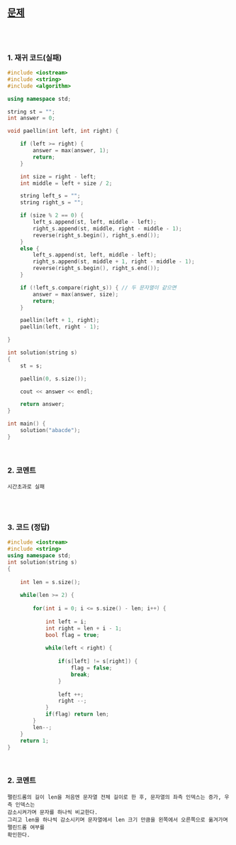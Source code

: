 [문제]()
--------

<br>
<br>

### 1. 재귀 코드(실패)
```cpp
#include <iostream>
#include <string>
#include <algorithm>

using namespace std;

string st = "";
int answer = 0;

void paellin(int left, int right) {

	if (left >= right) {
		answer = max(answer, 1);
		return;
	}

	int size = right - left;
	int middle = left + size / 2;

	string left_s = "";
	string right_s = "";

	if (size % 2 == 0) {
		left_s.append(st, left, middle - left);
		right_s.append(st, middle, right - middle - 1);
		reverse(right_s.begin(), right_s.end());
	}
	else {
		left_s.append(st, left, middle - left);
		right_s.append(st, middle + 1, right - middle - 1);
		reverse(right_s.begin(), right_s.end());
	}

	if (!left_s.compare(right_s)) { // 두 문자열이 같으면
		answer = max(answer, size);
		return;
	}

	paellin(left + 1, right);
	paellin(left, right - 1);

}

int solution(string s)
{
	st = s;

	paellin(0, s.size());

	cout << answer << endl;

	return answer;
}

int main() {
	solution("abacde");
}
```

<br>

### 2. 코멘트

    시간초과로 실패
    
<br>
<br>

### 3. 코드 (정답)
```cpp
#include <iostream>
#include <string>
using namespace std;
int solution(string s)
{
    
    int len = s.size();
    
    while(len >= 2) {
        
        for(int i = 0; i <= s.size() - len; i++) {
            
            int left = i;
            int right = len + i - 1;
            bool flag = true;
            
            while(left < right) {
                
                if(s[left] != s[right]) {
                    flag = false;
                    break;
                }
                
                left ++;
                right --;
            }
            if(flag) return len;
        }
        len--;
    }
    return 1;
}
```

<br>

### 2. 코멘트

    팰린드롬의 길이 len을 처음엔 문자열 전체 길이로 한 후, 문자열의 좌측 인덱스는 증가, 우측 인덱스는
    감소시켜가며 문자를 하나씩 비교한다. 
    그리고 len을 하나씩 감소시키며 문자열에서 len 크기 만큼을 왼쪽에서 오른쪽으로 옮겨가며 팰린드롬 여부를 
    확인한다. 
    
